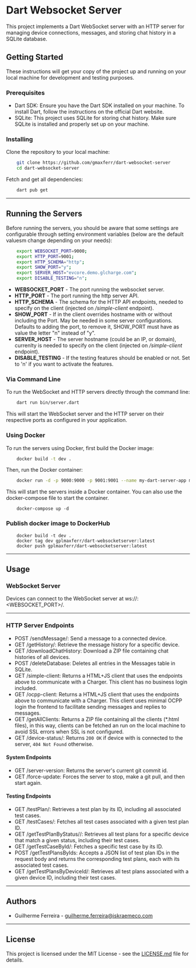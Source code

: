 # Dart Websocket Server

This project implements a Dart WebSocket server with an HTTP server for managing device connections, messages, and storing chat history in a SQLite database.

## Getting Started

These instructions will get your copy of the project up and running on your local machine for development and testing purposes.

### Prerequisites

 * Dart SDK: Ensure you have the Dart SDK installed on your machine. To install Dart, follow the instructions on the official Dart website.
 * SQLite: This project uses SQLite for storing chat history. Make sure SQLite is installed and properly set up on your machine.

### Installing

Clone the repository to your local machine:

```bash
    git clone https://github.com/gmaxferr/dart-websocket-server
    cd dart-websocket-server
```
Fetch and get all dependencies:

```bash
    dart pub get
```

-----

## Running the Servers

Before running the servers, you should be aware that some settings are configurable through setting environment variables (below are the default valuesm change depending on your needs):

```bash
    export WEBSOCKET_PORT=9000;
    export HTTP_PORT=9001;
    export HTTP_SCHEMA="http";
    export SHOW_PORT="y";
    export SERVER_HOST="evcore.demo.glcharge.com";
    export DISABLE_TESTING="n";
```

 * **WEBSOCKET_PORT** - The port running the websocket server.
 * **HTTP_PORT** - The port running the http server API.
 * **HTTP_SCHEMA** - The schema for the HTTP API endpoints, needed to specify on the client (injected on _/simple-client_ endpoint).
 * **SHOW_PORT** - If in the client overrides hostname with or without including the Port. May be needed in some server configurations. Defaults to adding the port, to remove it, SHOW_PORT must have as value the letter "n" instead of "y".
 * **SERVER_HOST** - The server hostname (could be an IP, or domain), currenlty is needed to specify on the client (injected on _/simple-client_ endpoint).
 * **DISABLE_TESTING** - If the testing features should be enabled or not. Set to 'n' if you want to activate the features.

### Via Command Line

To run the WebSocket and HTTP servers directly through the command line:

```bash
    dart run bin/server.dart
```

This will start the WebSocket server and the HTTP server on their respective ports as configured in your application.

### Using Docker
To run the servers using Docker, first build the Docker image:

```bash
    docker build -t dev .
```

Then, run the Docker container:

```bash
    docker run -d -p 9000:9000 -p 9001:9001 --name my-dart-server-app my-dart-server
```

This will start the servers inside a Docker container.
You can also use the docker-compose file to start the container.

```shell
    docker-compose up -d
```

### Publish docker image to DockerHub

```shell
    docker build -t dev .
    docker tag dev gplmaxferr/dart-websocketserver:latest
    docker push gplmaxferr/dart-websocketserver:latest
```

-----

## Usage

### WebSocket Server

Devices can connect to the WebSocket server at ws://<domainOrIP>:<WEBSOCKET_PORT>/<deviceID>.

-----

### HTTP Server Endpoints

 * POST /sendMessage/<deviceId>: Send a message to a connected device.
 * GET /getHistory/<deviceId>: Retrieve the message history for a specific device.
 * GET /downloadChatHistory: Download a ZIP file containing chat histories of all devices.
 * POST /deleteDatabase: Deletes all entries in the Messages table in SQLite.
 * GET /simple-client: Returns a HTML+JS client that uses the endpoints above to communicate with a Charger. This client has no business login included.
 * GET /ocpp-client: Returns a HTML+JS client that uses the endpoints above to communicate with a Charger. This client uses minimal OCPP login the frontend to facilitate sending messages and replies to messages.
 * GET /getAllClients: Returns a ZIP file containing all the clients (*.html files), in this way, clients can be fetched an run on the local machine to avoid SSL errors when SSL is not configured.
 * GET /device-status/<deviceId>: Returns `200 OK` if device with <deviceId> is connected to the server, `404 Not Found` otherwise.

#### System Endpoints

 * GET /server-version: Returns the server's current git commit id.
 * GET /force-update: Forces the server to stop, make a git pull, and then start again.
 
#### Testing Endpoints

 * GET /testPlan/<id>: Retrieves a test plan by its ID, including all associated test cases.
 * GET /testCases/<testPlanId>: Fetches all test cases associated with a given test plan ID.
 * GET /getTestPlanByStatus/<deviceId>/<status>: Retrieves all test plans for a specific device that match a given status, including their test cases.
 * GET /getTestCaseById/<id>: Fetches a specific test case by its ID.
 * POST /getTestPlansByIds: Accepts a JSON list of test plan IDs in the request body and returns the corresponding test plans, each with its associated test cases.
 * GET /getTestPlansByDeviceId/<deviceId>: Retrieves all test plans associated with a given device ID, including their test cases.

-----

## Authors

 * Guilherme Ferreira - guilherme.ferreira@iskraemeco.com

-----

## License
This project is licensed under the MIT License - see the [LICENSE.md](./LICENSE.md) file for details.